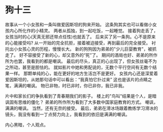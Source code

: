 # 狗十三
故事从一个小女孩和一条叫做爱因斯坦的狗来开始。
这条狗其实也可以看做小女孩内心所化作的小精灵。
两者从孤独，到一起吃饭，一起睡觉。
接着狗走丢了，女孩当时的心(天真无邪还带点任性)也就丢了。
后来买了另一条狗。心不是原来的心能接受吗? 
从一开始的完全抗拒，接着被迫接受，再到最后的完全接受。
衬托出小女孩心灵的历程，慢慢长大。
新的狗狗因为弟弟的"少儿巨婴教育"，被抓走了。
好不容接受了新的心，却又意外的“死”了。
期间的酒局也好、弟弟的所作所为也罢，我看到的都是嘲讽。
最后的尽头，真正的心出现了，但女孩丝毫不为之所动，甚至是胆怯的。
就如影片中她和男配说的，无数个平行空间有无数个结果一样。
那颗单纯的心，能在更好的地方生活岂不是更好。
女孩内心还是深爱着爱因斯坦的，从她那句话中可以看出：“我真怕它扑过来”
这也是该片的点睛之笔，满满的嘲讽。
物已非物，时已非时，你已非你，我已非我。

片中和家长们的争执看到了青春期我们的影子。
楼上的"鸟叫"结果是个人，是暗讽固有思维的僵化？
弟弟的所作所为看到了大多数中国家庭教育的方式。
嘲讽，满满的嘲讽。
当然，还有无奈的接受。
最后，弟弟在滑冰场跟着教练学习滑冰的镜头，我没有看到一丁点努力向上，我看到的依旧是满满的嘲讽。

内心黑暗，个人观点。

